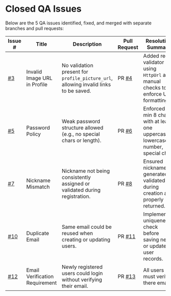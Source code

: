 # Closed QA Issues

Below are the 5 QA issues identified, fixed, and merged with separate branches and pull requests:

| Issue # | Title                            | Description                                                                                         | Pull Request | Resolution Summary                                                                 |
|---------|----------------------------------|-----------------------------------------------------------------------------------------------------|--------------|------------------------------------------------------------------------------------|
| [#3](https://github.com/JaswanthKSnjit/IS601-final/issues/3)      | Invalid Image URL in Profile     | No validation present for `profile_picture_url`, allowing invalid links to be saved.               | PR [#4](https://github.com/JaswanthKSnjit/IS601-final/pull/4)        | Added regex validator using `HttpUrl` and manual checks to enforce URL formatting. |
| [#5](https://github.com/JaswanthKSnjit/IS601-final/issues/5)      | Password Policy                  | Weak password structure allowed (e.g., no special chars or length).                                | PR [#6](https://github.com/JaswanthKSnjit/IS601-final/pull/6)        | Enforced min 8 chars with at least one uppercase, lowercase, number, special char. |
| [#7](https://github.com/JaswanthKSnjit/IS601-final/issues/7)      | Nickname Mismatch                | Nickname not being consistently assigned or validated during registration.                         | PR [#8](https://github.com/JaswanthKSnjit/IS601-final/pull/8)        | Ensured nickname is generated or validated during creation and properly returned.  |
| [#10](https://github.com/JaswanthKSnjit/IS601-final/issues/10)     | Duplicate Email                  | Same email could be reused when creating or updating users.                                        | PR [#11](https://github.com/JaswanthKSnjit/IS601-final/pull/11)       | Implemented uniqueness check before saving new or updated user records.            |
| [#12](https://github.com/JaswanthKSnjit/IS601-final/issues/12)     | Email Verification Requirement   | Newly registered users could login without verifying their email.                                  | PR [#13](https://github.com/JaswanthKSnjit/IS601-final/pull/13)       | All users must verify there emails. |
